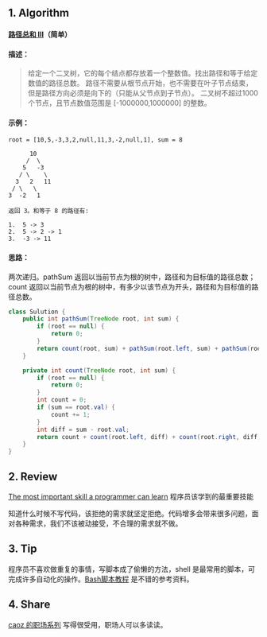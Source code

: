 ## 1. Algorithm

#### [路径总和 III](https://leetcode-cn.com/problems/path-sum-iii/)（简单）

#### 描述：

> 给定一个二叉树，它的每个结点都存放着一个整数值。找出路径和等于给定数值的路径总数。
> 路径不需要从根节点开始，也不需要在叶子节点结束，但是路径方向必须是向下的（只能从父节点到子节点）。
> 二叉树不超过1000个节点，且节点数值范围是 [-1000000,1000000] 的整数。

#### 示例：

```
root = [10,5,-3,3,2,null,11,3,-2,null,1], sum = 8

      10
     /  \
    5   -3
   / \    \
  3   2   11
 / \   \
3  -2   1

返回 3。和等于 8 的路径有:

1.  5 -> 3
2.  5 -> 2 -> 1
3.  -3 -> 11
```

#### 思路：

两次递归。pathSum 返回以当前节点为根的树中，路径和为目标值的路径总数；count 返回以当前节点为根的树中，有多少以该节点为开头，路径和为目标值的路径总数。

```java
class Sulution {
    public int pathSum(TreeNode root, int sum) {
        if (root == null) {
            return 0;
        }
        return count(root, sum) + pathSum(root.left, sum) + pathSum(root.right, sum);
    }

    private int count(TreeNode root, int sum) {
        if (root == null) {
            return 0;
        }
        int count = 0;
        if (sum == root.val) {
            count += 1;
        }
        int diff = sum - root.val;
        return count + count(root.left, diff) + count(root.right, diff);
    }
}
```

## 2. Review

[The most important skill a programmer can learn](https://medium.com/free-code-camp/the-most-important-skill-a-programmer-can-learn-9d410c786baf) 程序员该学到的最重要技能

知道什么时候不写代码，该拒绝的需求就坚定拒绝。代码增多会带来很多问题，面对各种需求，我们不该被动接受，不合理的需求就不做。

## 3. Tip

程序员不喜欢做重复的事情，写脚本成了偷懒的方法，shell 是最常用的脚本，可完成许多自动化的操作。[Bash脚本教程](https://wangdoc.com/bash/index.html) 是不错的参考资料。

## 4. Share

[caoz 的职场系列](https://mp.weixin.qq.com/s/TIxWo9LMI3tFrz5612JWFw) 写得很受用，职场人可以多读读。